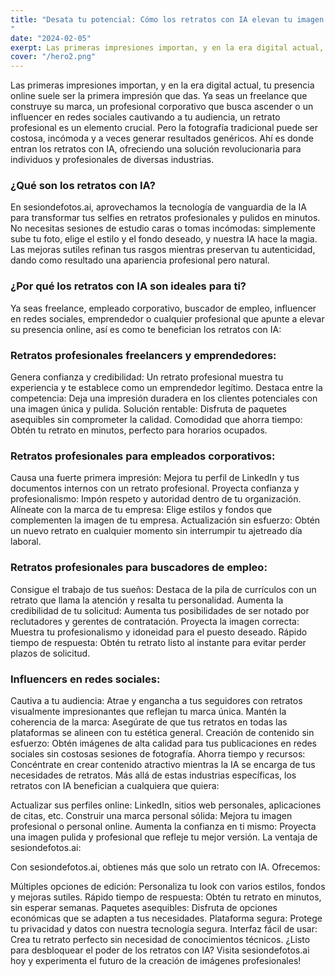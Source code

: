 ```yaml
---
title: "Desata tu potencial: Cómo los retratos con IA elevan tu imagen en todas las industrias
"
date: "2024-02-05"
exerpt: Las primeras impresiones importan, y en la era digital actual, tu presencia online suele ser la primera impresión que das...
cover: "/hero2.png"
---
```


Las primeras impresiones importan, y en la era digital actual, tu presencia online suele ser la primera impresión que das. Ya seas un freelance que construye su marca, un profesional corporativo que busca ascender o un influencer en redes sociales cautivando a tu audiencia, un retrato profesional es un elemento crucial. Pero la fotografía tradicional puede ser costosa, incómoda y a veces generar resultados genéricos. Ahí es donde entran los retratos con IA, ofreciendo una solución revolucionaria para individuos y profesionales de diversas industrias.

### ¿Qué son los retratos con IA?

En sesiondefotos.ai, aprovechamos la tecnología de vanguardia de la IA para transformar tus selfies en retratos profesionales y pulidos en minutos. No necesitas sesiones de estudio caras o tomas incómodas: simplemente sube tu foto, elige el estilo y el fondo deseado, y nuestra IA hace la magia. Las mejoras sutiles refinan tus rasgos mientras preservan tu autenticidad, dando como resultado una apariencia profesional pero natural.

### ¿Por qué los retratos con IA son ideales para ti?

Ya seas freelance, empleado corporativo, buscador de empleo, influencer en redes sociales, emprendedor o cualquier profesional que apunte a elevar su presencia online, así es como te benefician los retratos con IA:

### Retratos profesionales freelancers y emprendedores:

Genera confianza y credibilidad: Un retrato profesional muestra tu experiencia y te establece como un emprendedor legítimo.
Destaca entre la competencia: Deja una impresión duradera en los clientes potenciales con una imagen única y pulida.
Solución rentable: Disfruta de paquetes asequibles sin comprometer la calidad.
Comodidad que ahorra tiempo: Obtén tu retrato en minutos, perfecto para horarios ocupados.

### Retratos profesionales para empleados corporativos:

Causa una fuerte primera impresión: Mejora tu perfil de LinkedIn y tus documentos internos con un retrato profesional.
Proyecta confianza y profesionalismo: Impón respeto y autoridad dentro de tu organización.
Alíneate con la marca de tu empresa: Elige estilos y fondos que complementen la imagen de tu empresa.
Actualización sin esfuerzo: Obtén un nuevo retrato en cualquier momento sin interrumpir tu ajetreado día laboral.

### Retratos profesionales para buscadores de empleo:

Consigue el trabajo de tus sueños: Destaca de la pila de currículos con un retrato que llama la atención y resalta tu personalidad.
Aumenta la credibilidad de tu solicitud: Aumenta tus posibilidades de ser notado por reclutadores y gerentes de contratación.
Proyecta la imagen correcta: Muestra tu profesionalismo y idoneidad para el puesto deseado.
Rápido tiempo de respuesta: Obtén tu retrato listo al instante para evitar perder plazos de solicitud.

### Influencers en redes sociales:

Cautiva a tu audiencia: Atrae y engancha a tus seguidores con retratos visualmente impresionantes que reflejan tu marca única.
Mantén la coherencia de la marca: Asegúrate de que tus retratos en todas las plataformas se alineen con tu estética general.
Creación de contenido sin esfuerzo: Obtén imágenes de alta calidad para tus publicaciones en redes sociales sin costosas sesiones de fotografía.
Ahorra tiempo y recursos: Concéntrate en crear contenido atractivo mientras la IA se encarga de tus necesidades de retratos.
Más allá de estas industrias específicas, los retratos con IA benefician a cualquiera que quiera:

Actualizar sus perfiles online: LinkedIn, sitios web personales, aplicaciones de citas, etc.
Construir una marca personal sólida: Mejora tu imagen profesional o personal online.
Aumenta la confianza en ti mismo: Proyecta una imagen pulida y profesional que refleje tu mejor versión.
La ventaja de sesiondefotos.ai:

Con sesiondefotos.ai, obtienes más que solo un retrato con IA. Ofrecemos:

Múltiples opciones de edición: Personaliza tu look con varios estilos, fondos y mejoras sutiles.
Rápido tiempo de respuesta: Obtén tu retrato en minutos, sin esperar semanas.
Paquetes asequibles: Disfruta de opciones económicas que se adapten a tus necesidades.
Plataforma segura: Protege tu privacidad y datos con nuestra tecnología segura.
Interfaz fácil de usar: Crea tu retrato perfecto sin necesidad de conocimientos técnicos.
¿Listo para desbloquear el poder de los retratos con IA? Visita sesiondefotos.ai hoy y experimenta el futuro de la creación de imágenes profesionales!
